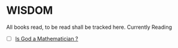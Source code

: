 # WISDOM
All books read, to be read shall be tracked here.
Currently Reading 

- [ ] [Is God a Mathematician ?](https://www.goodreads.com/book/show/3095024-is-god-a-mathematician)
